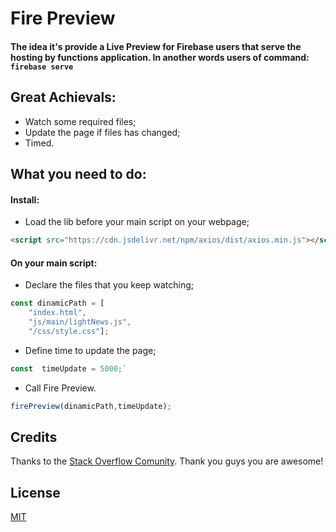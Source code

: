 # Fire Preview
#### The idea it's provide a Live Preview for Firebase users that serve the hosting by functions application. In another words users of command: `firebase serve`
 
 
## Great Achievals:
-  Watch some required files;
-  Update the page if files has changed;
-  Timed.

## What you need to do:
#### Install:

-  Load the lib before your main script on your webpage;
```html
<script src="https://cdn.jsdelivr.net/npm/axios/dist/axios.min.js"></script>
```
#### On your main script:

-  Declare the files that you keep watching;
```js
const dinamicPath = [
    "index.html",
    "js/main/lightNews.js",
    "/css/style.css"];
```

-  Define time to update the page;
```js
const  timeUpdate = 5000;`
```

-  Call Fire Preview.
```js
firePreview(dinamicPath,timeUpdate);
```

## Credits

Thanks to the  [Stack Overflow Comunity](http://stackoverflow.com/).
Thank you guys you are awesome!


 ## License

[MIT](LICENSE)

